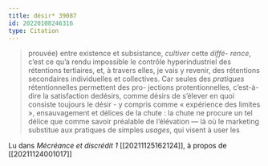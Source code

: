 ```yaml
---
title: désir* 39087
id: 20220108246316
type: Citation
---
```


> prouvée) entre existence et subsistance, *cultiver* cette *diffé- rence*, c’est ce qu’a rendu impossible le contrôle hyperindustriel des rétentions tertiaires, et, à travers elles, je vais y revenir, des rétentions secondaires individuelles et collectives. Car seules des *pratiques* rétentionnelles permettent des pro- jections protentionnelles, c’est-à-dire la satisfaction dedésirs, comme désirs de s’élever en quoi consiste toujours le désir - y compris comme « expérience des limites », ensauvagement et délices de la chute : la chute ne procure un tel délice que comme savoir préalable de l’élévation — là où le marketing substitue aux pratiques de simples *usages*, qui visent à user les

Lu dans *Mécréance et discrédit 1* [[20211125162124]], à propos de [[20211124001017]]